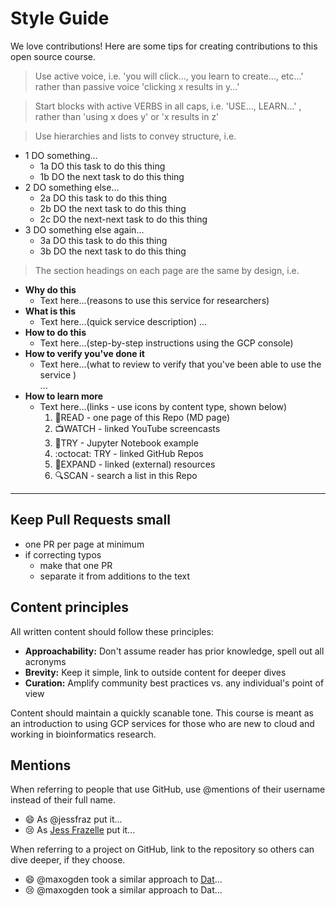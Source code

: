 # Style Guide

We love contributions!  Here are some tips for creating contributions to this open source course.

> Use active voice, i.e. 'you will click..., you learn to create..., etc...' rather than passive voice 'clicking x results in y...'  

> Start blocks with active VERBS in all caps, i.e. 'USE..., LEARN...' , rather than 'using x does y' or 'x results in z'

> Use hierarchies and lists to convey structure, i.e. 
- 1 DO something...
    - 1a DO this task to do this thing
    - 1b DO the next task to do this thing
- 2 DO something else...
    - 2a DO this task to do this thing
    - 2b DO the next task to do this thing
    - 2c DO the next-next task to do this thing
- 3 DO something else again...
    - 3a DO this task to do this thing
    - 3b DO the next task to do this thing

> The section headings on each page are the same by design, i.e. 

- **Why do this**  
    - Text here...(reasons to use this service for researchers)
- **What is this**  
    - Text here...(quick service description)
...  
- **How to do this**
    - Text here...(step-by-step instructions using the GCP console)  
- **How to verify you've done it** 
    - Text here...(what to review to verify that you've been able to use the service )  
...  
- **How to learn more**
    - Text here...(links - use icons by content type, shown below)  
        1. 📗READ - one page of this Repo (MD page)
        2. 📺WATCH -  linked YouTube screencasts
        3. 📙TRY - Jupyter Notebook example
        4. :octocat: TRY - linked GitHub Repos
        5. 📘EXPAND - linked (external) resources
        6. 🔍SCAN - search a list in this Repo

----

## Keep Pull Requests small  
- one PR per page at minimum
- if correcting typos 
    - make that one PR 
    - separate it from additions to the text

## Content principles
All written content should follow these principles:

* **Approachability:** Don't assume reader has prior knowledge, spell out all acronyms
* **Brevity:** Keep it simple, link to outside content for deeper dives
* **Curation:** Amplify community best practices vs. any individual's point of view

Content should maintain a quickly scanable tone. This course is meant as an introduction to using GCP services for those who are new to cloud and working in bioinformatics research.

## Mentions

When referring to people that use GitHub, use @mentions of their username instead of their full name.

- :smile: As @jessfraz put it...
- :cry: As [Jess Frazelle](https://github.com/jessfraz) put it...

When referring to a project on GitHub, link to the repository so others can dive deeper, if they choose.

- :smile: @maxogden took a similar approach to [Dat](https://github.com/datproject/dat)...
- :cry: @maxogden took a similar approach to Dat...

